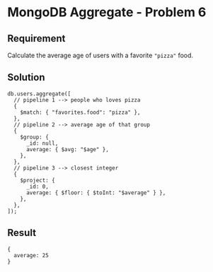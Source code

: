 # MongoDB Aggregate - Problem 6

## Requirement

Calculate the average age of users with a favorite `"pizza"` food.

## Solution

```agg
db.users.aggregate([
  // pipeline 1 --> people who loves pizza
  {
    $match: { "favorites.food": "pizza" },
  },
  // pipeline 2 --> average age of that group
  {
    $group: {
      _id: null,
      average: { $avg: "$age" },
    },
  },
  // pipeline 3 --> closest integer
  {
    $project: {
      _id: 0,
      average: { $floor: { $toInt: "$average" } },
    },
  },
]);

```

## Result

```result
{
  average: 25
}
```
